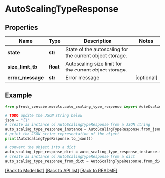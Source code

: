 # AutoScalingTypeResponse


## Properties

Name | Type | Description | Notes
------------ | ------------- | ------------- | -------------
**state** | **str** | State of the autoscaling for the current object storage. | 
**size_limit_tb** | **float** | Autoscaling size limit for the current object storage. | 
**error_message** | **str** | Error message | [optional] 

## Example

```python
from pfruck_contabo.models.auto_scaling_type_response import AutoScalingTypeResponse

# TODO update the JSON string below
json = "{}"
# create an instance of AutoScalingTypeResponse from a JSON string
auto_scaling_type_response_instance = AutoScalingTypeResponse.from_json(json)
# print the JSON string representation of the object
print(AutoScalingTypeResponse.to_json())

# convert the object into a dict
auto_scaling_type_response_dict = auto_scaling_type_response_instance.to_dict()
# create an instance of AutoScalingTypeResponse from a dict
auto_scaling_type_response_from_dict = AutoScalingTypeResponse.from_dict(auto_scaling_type_response_dict)
```
[[Back to Model list]](../README.md#documentation-for-models) [[Back to API list]](../README.md#documentation-for-api-endpoints) [[Back to README]](../README.md)


